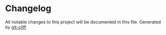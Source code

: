 # Changelog

All notable changes to this project will be documented in this file.
Generated by [git-cliff](https://github.com/orhun/git-cliff)
